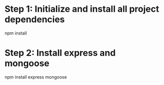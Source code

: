 # Step 1: Initialize and install all project dependencies
npm install

# Step 2: Install express and mongoose
npm install express mongoose
